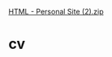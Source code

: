 [HTML - Personal Site (2).zip](https://github.com/SarahF124/Resume/files/7071261/HTML.-.Personal.Site.2.zip)
# cv


